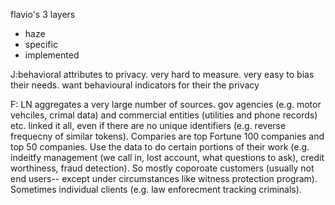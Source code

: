 flavio's 3 layers

- haze
- specific
- implemented

J:behavioral attributes to privacy. very hard to measure. very easy to bias their needs. want behavioural indicators for their the privacy 

F: LN aggregates a very large number of sources. gov agencies (e.g. motor vehciles, crimal data) and commercial entities (utilities and phone records) etc. linked it all, even if there are no unique identifiers (e.g. reverse frequecny of similar tokens). Comparies are top Fortune 100 companies and top 50 companies. Use the data to do certain portions of their work (e.g. indeitfy management (we call in, lost account, what questions to ask), credit worthiness, fraud detection). So mostly coporoate customers (usually not end users-- except under circumstances like witness protection program). Sometimes individual clients (e.g. law enforecment tracking criminals).
